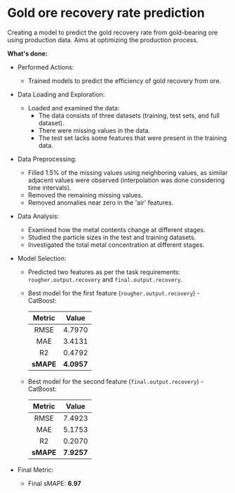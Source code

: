 #  Gold ore recovery rate prediction

Creating a model to predict the gold recovery rate from gold-bearing ore using production data. Aims at optimizing the production process.

**What's done:**

- Performed Actions:

  - Trained models to predict the efficiency of gold recovery from ore.

- Data Loading and Exploration:

  - Loaded and examined the data:
      - The data consists of three datasets (training, test sets, and full dataset).
      - There were missing values in the data.
      - The test set lacks some features that were present in the training data.

- Data Preprocessing:

  - Filled 1.5% of the missing values using neighboring values, as similar adjacent values were observed (interpolation was done considering time intervals).
  - Removed the remaining missing values.
  - Removed anomalies near zero in the 'air' features.

- Data Analysis:

  - Examined how the metal contents change at different stages.
  - Studied the particle sizes in the test and training datasets.
  - Investigated the total metal concentration at different stages.

- Model Selection:

  - Predicted two features as per the task requirements: `rougher.output.recovery` and `final.output.recovery`.
  - Best model for the first feature (`rougher.output.recovery`) - CatBoost:

    | Metric  | Value  |
    |:----------:|:----------:|
    | RMSE  | 4.7970  | 
    | MAE | 3.4131  | 
    | R2  | 0.4792 | 
    | **sMAPE**  | **4.0957**  |

  - Best model for the second feature (`final.output.recovery`) - CatBoost:

    | Metric  | Value  |
    |:----------:|:----------:|
    | RMSE  | 7.4923  | 
    | MAE | 5.1753  | 
    | R2  | 0.2070  | 
    | **sMAPE**  | **7.9257**  |

- Final Metric:

  - Final sMAPE: **6.97**
